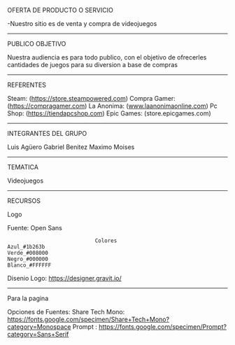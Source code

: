 

OFERTA DE PRODUCTO O SERVICIO

-Nuestro sitio es de venta y compra de videojuegos 

-------------------------------------------------------------------------------------
PUBLICO OBJETIVO

Nuestra audiencia es para todo publico, con el objetivo de ofrecerles cantidades de juegos para su diversion a base de compras


-----------------------------------------------------------------------------------
REFERENTES

Steam: (https://store.steampowered.com)
Compra Gamer: (https://compragamer.com)
La Anonima: (www.laanonimaonline.com)
Pc Shop: (https://tiendapcshop.com)
Epic Games: (store.epicgames.com)


-----------------------------------------------------------------------------------

INTEGRANTES DEL GRUPO

Luis Agüero
Gabriel Benitez
Maximo Moises

-----------------------------------------------------------------------------------
TEMATICA

Videojuegos

-----------------------------------------------------------------------------------

RECURSOS

Logo

Fuente: Open Sans

                                Colores
    Azul_#1b263b
    Verde_#008000
    Negro_#000000 
    Blanco_#FFFFFF 
Disenio Logo: https://designer.gravit.io/

-----------------------------------------------------------------------------------
Para la pagina

Opciones de Fuentes:
Share Tech Mono: https://fonts.google.com/specimen/Share+Tech+Mono?category=Monospace
Prompt : https://fonts.google.com/specimen/Prompt?category=Sans+Serif